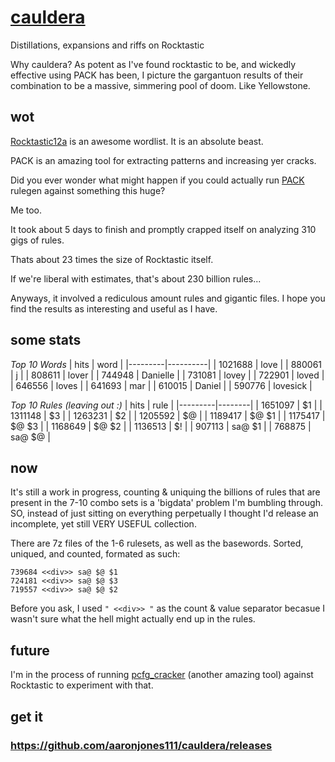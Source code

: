 # [cauldera](https://github.com/aaronjones111/cauldera/releases)
Distillations, expansions and riffs on Rocktastic

Why cauldera? As potent as I've found rocktastic to be, and wickedly effective using PACK has been, I picture the gargantuon results of their combination to be a massive, simmering pool of doom. Like Yellowstone.
## wot
[Rocktastic12a](https://labs.nettitude.com/tools/rocktastic/) is an awesome wordlist. It is an absolute beast. 

PACK is an amazing tool for extracting patterns and increasing yer cracks. 

Did you ever wonder what might happen if you could actually run [PACK](https://github.com/iphelix/pack) rulegen against something this huge?

Me too.

It took about 5 days to finish and promptly crapped itself on analyzing 310 gigs of rules. 

Thats about 23 times the size of Rocktastic itself. 

If we're liberal with estimates, that's about 230 billion rules...

Anyways, it involved a rediculous amount rules and gigantic files. I hope you find the results as interesting and useful as I have.


## some stats
*Top 10 Words*
| hits    | word     |
|---------|----------|
| 1021688 | love     |
| 880061  | j        |
| 808611  | lover    |
| 744948  | Danielle |
| 731081  | lovey    |
| 722901  | loved    |
| 646556  | loves    |
| 641693  | mar      |
| 610015  | Daniel   |
| 590776  | lovesick |

*Top 10 Rules (leaving out :)*
| hits    | rule   |
|---------|--------|
| 1651097 | $1     |
| 1311148 | $3     |
| 1263231 | $2     |
| 1205592 | $@     |
| 1189417 | $@ $1  |
| 1175417 | $@ $3  |
| 1168649 | $@ $2  |
| 1136513 | $!     |
| 907113  | sa@ $1 |
| 768875  | sa@ $@ |

## now
It's still a work in progress, counting & uniquing the billions of rules that are present in the 7-10 combo sets is a 'bigdata' problem I'm bumbling through. SO, instead of just sitting on everything perpetually I thought I'd release an incomplete, yet still VERY USEFUL collection.

There are 7z files of the 1-6 rulesets, as well as the basewords. Sorted, uniqued, and counted, formated as such:
```
739684 <<div>> sa@ $@ $1
724181 <<div>> sa@ $@ $3
719557 <<div>> sa@ $@ $2
```
Before you ask, I used ```" <<div>> "``` as the count & value separator becasue I wasn't sure what the hell might actually end up in the rules.
 
## future
I'm in the process of running [pcfg_cracker](https://github.com/lakiw/pcfg_cracker) (another amazing tool) against Rocktastic to experiment with that. 


## get it
### https://github.com/aaronjones111/cauldera/releases
